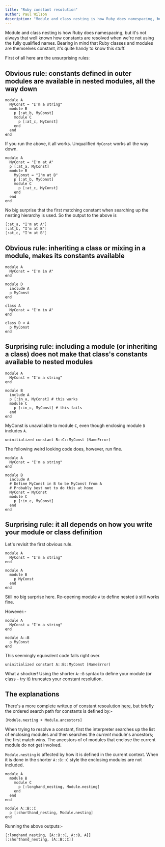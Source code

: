 ```yaml
---
title: "Ruby constant resolution"
author: Paul Wilson
description: "Module and class nesting is how Ruby does namespacing, but it's not always that well known how constants are resolved."
---
```


Module and class nesting is how Ruby does namespacing, but it's not always that well known how constants are resolved when we're not using the fully qualified names. Bearing in mind that Ruby classes and modules are themselves constant, it's quite handy to know this stuff.

First of all here are the unsurprising rules:

## Obvious rule: constants defined in outer modules are available in nested modules, all the way down


```
module A
  MyConst = "I'm a string"
  module B
    p [:at_b, MyConst]
    module C
      p [:at_c, MyConst]
    end
  end
end
```

If you run the above, it all works. Unqualified ```MyConst``` works all the way down.

```
module A
  MyConst = "I'm at A"
  p [:at_a, MyConst]
  module B
    MyConst = "I'm at B"
    p [:at_b, MyConst]
    module C
      p [:at_c, MyConst]
    end
  end
end

```
No big surprise that the first matching constant when searching up the nesting hierarchy is used. So the output to the above is

```
[:at_a, "I'm at A"]
[:at_b, "I'm at B"]
[:at_c, "I'm at B"]
```

## Obvious rule: inheriting a class or mixing in a module, makes its constants available

```
module A
  MyConst = "I'm in A"
end

module D
  include A
  p MyConst
end
```

```
class A
  MyConst = "I'm in A"
end

class D < A
  p MyConst
end
```

## Surprising rule: including a module (or inheriting a class) does not make that class's constants available to nested modules


```
module A
  MyConst = "I'm a string"
end

module B
  include A
  p [:in_a, MyConst] # this works
  module C
    p [:in_c, MyConst] # this fails
  end
end
```

MyConst is unavailable to module ```C```, even though enclosing module ```B``` includes ```A```.

```
uninitialized constant B::C::MyConst (NameError)
```

The following weird looking code does, however, run fine.

```
module A
  MyConst = "I'm a string"
end

module B
  include A
  # Define MyConst in B to be MyConst from A 
  # Probably best not to do this at home
  MyConst = MyConst
  module C
    p [:in_c, MyConst]
  end
end
```


## Surprising rule: it all depends on how you write your module or class definition

Let's revisit the first obvious rule.

```
module A
  MyConst = "I'm a string"
end

module A
  module B
    p MyConst
  end
end
```

Still no big surprise here. Re-opening module ```A``` to define nested ```B``` still works fine.

However:-

```
module A
  MyConst = "I'm a string"
end

module A::B
  p MyConst
end
```

This seemingly equivalent code falls right over.

```
uninitialized constant A::B::MyConst (NameError)
```

What a shocker! Using the shorter ```A::B``` syntax to define your module (or class - try it) truncates your constant resolution.

## The explanations

There's a more complete writeup of constant resoulution [here](https://valve.github.io/blog/2013/10/26/constant-resolution-in-ruby/), but briefly the ordered search path for constants is defined by:-

```
[Module.nesting + Module.ancestors]
```

When trying to resolve a constant, first the interpreter searches up the list of enclosing modules and then searches the _current_ module's ancestors; the first match wins. The ancestors of of modules that enclose the current module do not get involved. 

```Module.nesting``` is affected by how it is defined in the current context. When it is done in the shorter ```A::B::C``` style the enclosing modules are not included.

```
module A
  module B
    module C
      p [:longhand_nesting, Module.nesting]
    end
  end
end

module A::B::C
  p [:shorthand_nesting, Module.nesting]
end
```

Running the above outputs:-

```
[:longhand_nesting, [A::B::C, A::B, A]]
[:shorthand_nesting, [A::B::C]]
```
